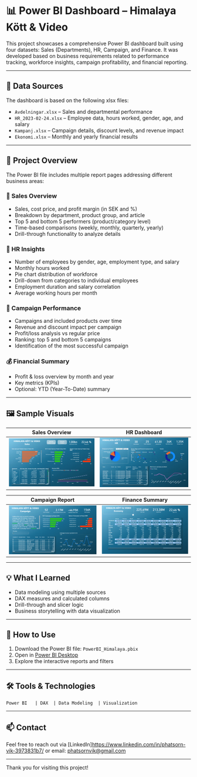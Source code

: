 
# 📊 Power BI Dashboard – Himalaya Kött & Video

This project showcases a comprehensive Power BI dashboard built using four datasets: Sales (Departments), HR, Campaign, and Finance. It was developed based on business requirements related to performance tracking, workforce insights, campaign profitability, and financial reporting.

---

## 📁 Data Sources

The dashboard is based on the following xlsx files:

- `Avdelningar.xlsx` – Sales and departmental performance
- `HR_2023-02-24.xlsx` – Employee data, hours worked, gender, age, and salary
- `Kampanj.xlsx` – Campaign details, discount levels, and revenue impact
- `Ekonomi.xlsx` – Monthly and yearly financial results

---

## 🧩 Project Overview

The Power BI file includes multiple report pages addressing different business areas:

### 🛒 Sales Overview
- Sales, cost price, and profit margin (in SEK and %)
- Breakdown by department, product group, and article
- Top 5 and bottom 5 performers (product/category level)
- Time-based comparisons (weekly, monthly, quarterly, yearly)
- Drill-through functionality to analyze details

### 👥 HR Insights
- Number of employees by gender, age, employment type, and salary
- Monthly hours worked
- Pie chart distribution of workforce
- Drill-down from categories to individual employees
- Employment duration and salary correlation
- Average working hours per month

### 🎯 Campaign Performance
- Campaigns and included products over time
- Revenue and discount impact per campaign
- Profit/loss analysis vs regular price
- Ranking: top 5 and bottom 5 campaigns
- Identification of the most successful campaign

### 💰 Financial Summary
- Profit & loss overview by month and year
- Key metrics (KPIs)
- Optional: YTD (Year-To-Date) summary

---

## 🖼️ Sample Visuals

| Sales Overview | HR Dashboard |
|----------------|--------------|
| ![Sales](Screenshot/sales-overview.png) | ![HR](Screenshot/hr-insights.png) |

| Campaign Report | Finance Summary |
|----------------|-----------------|
| ![Campaign](Screenshot/campaign-analysis.png) | ![Finance](Screenshot/financial-summary.png) |

---

## 💡 What I Learned

- Data modeling using multiple sources
- DAX measures and calculated columns
- Drill-through and slicer logic
- Business storytelling with data visualization

---

## 📂 How to Use

1. Download the Power BI file: `PowerBI_Himalaya.pbix`
2. Open in [Power BI Desktop](https://powerbi.microsoft.com/en-us/desktop/)
3. Explore the interactive reports and filters

---

## 🛠 Tools & Technologies

```text
Power BI   | DAX  | Data Modeling  | Visualization
```

---

## 📫 Contact

Feel free to reach out via [LinkedIn]https://www.linkedin.com/in/phatsorn-vik-3973831b7/ or email: phatsornvik@gmail.com

---

Thank you for visiting this project!
